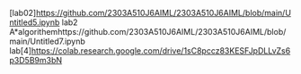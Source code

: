 [lab02]https://github.com/2303A510J6AIML/2303A510J6AIML/blob/main/Untitled5.ipynb
lab2 A*algorithemhttps://github.com/2303A510J6AIML/2303A510J6AIML/blob/main/Untitled7.ipynb
lab[4]https://colab.research.google.com/drive/1sC8pccz83KESFJpDLLvZs6p3D5B9m3bN
